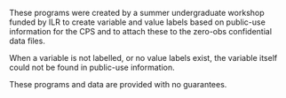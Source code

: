 These programs were created by a summer undergraduate workshop 
funded by ILR to create variable and value labels based on public-use
information for the CPS and to attach these to the zero-obs confidential data files.

When a variable is not labelled, or no value labels exist, the variable itself could not be
found in public-use information.

These programs and data are provided with no guarantees.

